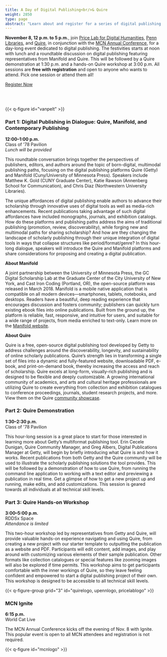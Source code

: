 ```yaml
---
title: A Day of Digital Publishing<br/>& Quire 
weight: 2850
type: page
abstract: "Learn about and register for a series of digital publishing events at Van Pelt-Dietrich Library Center"
---
```


**November 8, 12 p.m. to 5 p.m.**, join [Price Lab for Digital Humanities](https://pricelab.sas.upenn.edu/), [Penn Libraries](https://www.library.upenn.edu/), and [Quire](http://quire.getty.edu), in conjunction with the [MCN Annual Conference](https://mcn.edu/annual-conference/), for a day-long event dedicated to digital publishing. The festivities starts at noon with lunch and a roundtable discussion on digital publishing featuring representatives from Manifold and Quire. This will be followed by a Quire demonstration at 1:30 p.m. and a hands-on Quire workshop at 3:00 p.m. All sessions are **free with registration** and open to anyone who wants to attend. Pick one session or attend them all!

<div class="action-button paired-button">

[Register Now](https://forms.gle/wGiDpDuouQ9jgjZx5)

</div>

<br>
<br>

{{< q-figure id="vanpelt" >}}

### Part 1: Digital Publishing in Dialogue: Quire, Manifold, and Contemporary Publishing 

**12:00–1:00 p.m.** <br>
Class of '78 Pavilion <br>
*Lunch will be provided*

This roundtable conversation brings together the perspectives of publishers, editors, and authors around the topic of born-digital, multimodal publishing paths, focusing on the digital publishing platforms Quire (Getty) and Manifold (Cuny/University of Minnesota Press). Speakers include Matthew K. Gold (CUNY Graduate Center), Katie Rawson (Annenberg School for Communication), and Chris Diaz (Northwestern University Libraries).

The unique affordances of digital publishing enable authors to advance their scholarship through innovative uses of digital tools as well as media-rich enhancements. Recent publications taking advantage of such digital affordances have included monographs, journals, and exhibition catalogs. How do these platforms and publishing paths address the aims of traditional publishing (promotion, review, discoverability), while forging new and multimodal paths for sharing scholarship? And how are they changing the landscape of scholarly publishing through their unique integration of digital tools in ways that collapse structures like period/format/genre? In this hour-long dialogue, speakers will introduce the Quire and Manifold platforms and share considerations for proposing and creating a digital publication. 

**About Manifold**

A joint partnership between the University of Minnesota Press, the GC Digital Scholarship Lab at the Graduate Center of the City University of New York, and Cast Iron Coding (Portland, OR), the open-source platform was released in March 2018. Manifold is a mobile native application that is compatible on all modern devices—smartphones, tablets, notebooks, and desktops. Readers have a beautiful, deep reading experience that encourages discussion and fosters community; publishers can quickly turn existing ebook files into online publications. Built from the ground up, the platform is reliable, fast, responsive, and intuitive for users, and suitable for a wide range of projects, from media enriched to text-only. Learn more on the [Manifold website](https://manifoldapp.org/). 

**About Quire** 

Quire is a free, open-source digital publishing tool developed by Getty to address challenges around the discoverability, longevity, and sustainability of online scholarly publications. Quire’s strength lies in transforming a single set of files into a dynamic and fully-featured website, downloadable PDF, e-book, and print-on-demand book, thereby increasing the access and reach of scholarship. Quire excels at long-form, visually-rich publishing and is designed to be flexible and deeply customizable. A growing international community of academics, and arts and cultural heritage professionals are utilizing Quire to create everything from collection and exhibition catalogues to conference proceedings, journals, student research projects, and more. View them on the Quire [community showcase](/community/community-showcase). 


### Part 2: Quire Demonstration

**1:30–2:30 p.m.** <br>
Class of '78 Pavilion

This hour-long session is a great place to start for those interested in learning more about Getty’s multiformat publishing tool. Erin Cecele Dunigan, Quire Community Manager, and Greg Albers, Digital Publications Manager at Getty, will begin by briefly introducing what Quire is and how it works. Recent publications from both Getty and the Quire community will be used to illustrate the scholarly publishing solutions the tool provides. This will be followed by a demonstration of how to use Quire, from running the command line application to working with a text editor and previewing a publication in real time. Get a glimpse of how to get a new project up and running, make edits, and add customizations. This session is geared towards all individuals at all technical skill levels.


### Part 3: Quire Hands-on Workshop

**3:00–5:00 p.m.** <br>
RDDSx Space <br>
*Attendance is limited*

This two-hour workshop led by representatives from Getty and Quire, will provide valuable hands-on experience navigating and using Quire, from creating a new project with our starter template to outputting the publication as a website and PDF. Participants will edit content, add images, and play around with customizing various elements of their sample publication. Other formats like collection catalogues or special features like zooming images will also be explored if time permits. This workshop aims to get participants comfortable with the inner workings of Quire, so they leave feeling confident and empowered to start a digital publishing project of their own. This workshop is designed to be accessible to all technical skill levels. 

{{< q-figure-group grid="3" id="quirelogo, upennlogo, pricelablogo" >}}

### MCN Ignite

**6:15 p.m.** <br>
World Cat Live

The MCN Annual Conference kicks off the evening of Nov. 8 with Ignite. This popular event is open to all MCN attendees and registration is not required. 


{{< q-figure id="mcnlogo"  >}}
